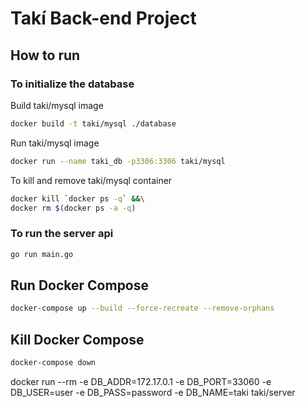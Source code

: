 # Takí Back-end Project

## How to run

### To initialize the database

Build taki/mysql image
```bash
docker build -t taki/mysql ./database
```

Run taki/mysql image
```bash
docker run --name taki_db -p3306:3306 taki/mysql
```

To kill and remove taki/mysql container
```bash
docker kill `docker ps -q` &&\
docker rm $(docker ps -a -q)
```

### To run the server api
```bash
go run main.go
```

## Run Docker Compose

```bash
docker-compose up --build --force-recreate --remove-orphans
```

## Kill Docker Compose

```bash
docker-compose down
```

docker run --rm -e DB_ADDR=172.17.0.1 -e DB_PORT=33060 -e DB_USER=user -e DB_PASS=password -e DB_NAME=taki taki/server